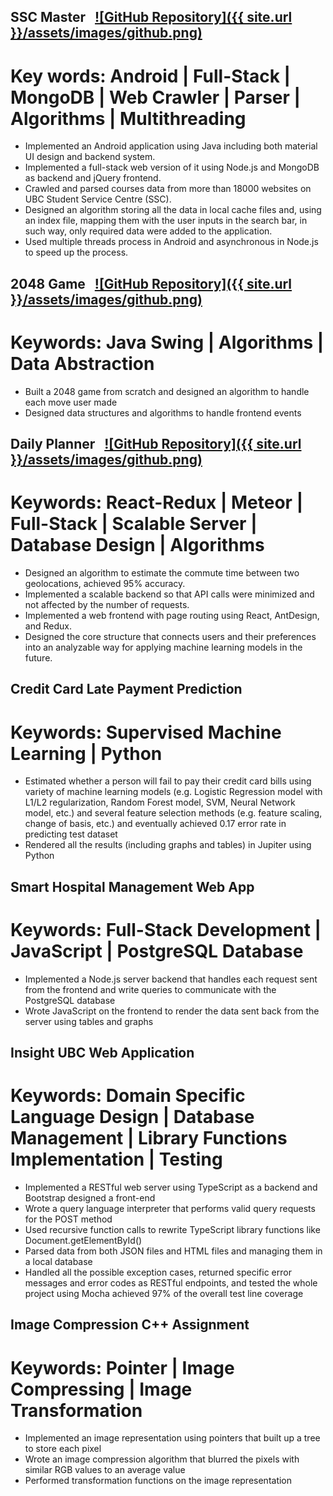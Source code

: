 ## SSC Master &nbsp; [![GitHub Repository]({{ site.url }}/assets/images/github.png)](https://github.com/WillCZhang/SSC_Master)

# Key words: Android | Full-Stack | MongoDB | Web Crawler | Parser | Algorithms | Multithreading

- Implemented an Android application using Java including both material UI design and backend system.
- Implemented a full-stack web version of it using Node.js and MongoDB as backend and jQuery frontend.
- Crawled and parsed courses data from more than 18000 websites on UBC Student Service Centre (SSC).
- Designed an algorithm storing all the data in local cache files and, using an index file, mapping them with
  the user inputs in the search bar, in such way, only required data were added to the application.
- Used multiple threads process in Android and asynchronous in Node.js to speed up the process.


## 2048 Game &nbsp; [![GitHub Repository]({{ site.url }}/assets/images/github.png)](https://github.com/WillCZhang/2048)

# Keywords: Java Swing | Algorithms | Data Abstraction

- Built a 2048 game from scratch and designed an algorithm to handle each move user made
- Designed data structures and algorithms to handle frontend events


## Daily Planner &nbsp; [![GitHub Repository]({{ site.url }}/assets/images/github.png)](https://github.com/WillCZhang/DailyPlanner)

# Keywords: React-Redux | Meteor | Full-Stack | Scalable Server | Database Design | Algorithms

- Designed an algorithm to estimate the commute time between two geolocations, achieved 95% accuracy.
- Implemented a scalable backend so that API calls were minimized and not affected by the number of requests.
- Implemented a web frontend with page routing using React, AntDesign, and Redux.
- Designed the core structure that connects users and their preferences into an analyzable way for applying
  machine learning models in the future.


## Credit Card Late Payment Prediction

# Keywords: Supervised Machine Learning | Python

- Estimated whether a person will fail to pay their credit card bills using variety of machine learning models
(e.g. Logistic Regression model with L1/L2 regularization, Random Forest model, SVM, Neural Network
model, etc.) and several feature selection methods (e.g. feature scaling, change of basis, etc.) and
eventually achieved 0.17 error rate in predicting test dataset
- Rendered all the results (including graphs and tables) in Jupiter using Python


## Smart Hospital Management Web App

# Keywords: Full-Stack Development | JavaScript | PostgreSQL Database

- Implemented a Node.js server backend that handles each request sent from the frontend and write
queries to communicate with the PostgreSQL database
- Wrote JavaScript on the frontend to render the data sent back from the server using tables and graphs


## Insight UBC Web Application

# Keywords: Domain Specific Language Design | Database Management | Library Functions Implementation | Testing

- Implemented a RESTful web server using TypeScript as a backend and Bootstrap designed a front-end
- Wrote a query language interpreter that performs valid query requests for the POST method
- Used recursive function calls to rewrite TypeScript library functions like Document.getElementById()
- Parsed data from both JSON files and HTML files and managing them in a local database
- Handled all the possible exception cases, returned specific error messages and error codes as RESTful
endpoints, and tested the whole project using Mocha achieved 97% of the overall test line coverage


## Image Compression C++ Assignment

# Keywords: Pointer | Image Compressing | Image Transformation

- Implemented an image representation using pointers that built up a tree to store each pixel
- Wrote an image compression algorithm that blurred the pixels with similar RGB values to an average value
- Performed transformation functions on the image representation
